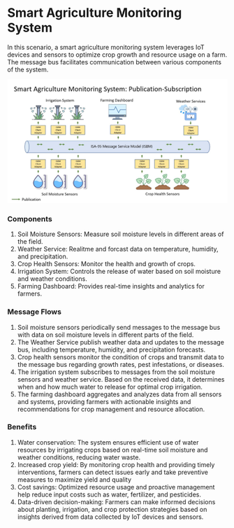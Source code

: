 # Smart Agriculture Monitoring System

In this scenario, a smart agriculture monitoring system leverages IoT devices and sensors to optimize crop growth and resource usage on a farm. The message bus facilitates communication between various components of the system.

![image](/Documents/Use_Cases/Images/Smart-Agriculture-Monitoring-System.jpg)

### Components

   1. Soil Moisture Sensors: Measure soil moisture levels in different areas of the field.
   2. Weather Service: Realitme and forcast data on temperature, humidity, and precipitation.
   3. Crop Health Sensors: Monitor the health and growth of crops.
   4. Irrigation System: Controls the release of water based on soil moisture and weather conditions.
   5. Farming Dashboard: Provides real-time insights and analytics for farmers.

### Message Flows

   1. Soil moisture sensors periodically send messages to the message bus with data on soil moisture levels in different parts of the field.
   2. The Weather Service publish weather data and updates to the message bus, including temperature, humidity, and precipitation forecasts.
   3. Crop health sensors monitor the condition of crops and transmit data to the message bus regarding growth rates, pest infestations, or diseases.
   4. The irrigation system subscribes to messages from the soil moisture sensors and weather service. Based on the received data, it determines when and how much water to release for optimal crop irrigation.
   5. The farming dashboard aggregates and analyzes data from all sensors and systems, providing farmers with actionable insights and recommendations for crop management and resource allocation.

### Benefits

   1. Water conservation: The system ensures efficient use of water resources by irrigating crops based on real-time soil moisture and weather conditions, reducing water waste.
   2. Increased crop yield: By monitoring crop health and providing timely interventions, farmers can detect issues early and take preventive measures to maximize yield and quality
   3. Cost savings: Optimized resource usage and proactive management help reduce input costs such as water, fertilizer, and pesticides.
   4. Data-driven decision-making: Farmers can make informed decisions about planting, irrigation, and crop protection strategies based on insights derived from data collected by IoT devices and sensors.
 
